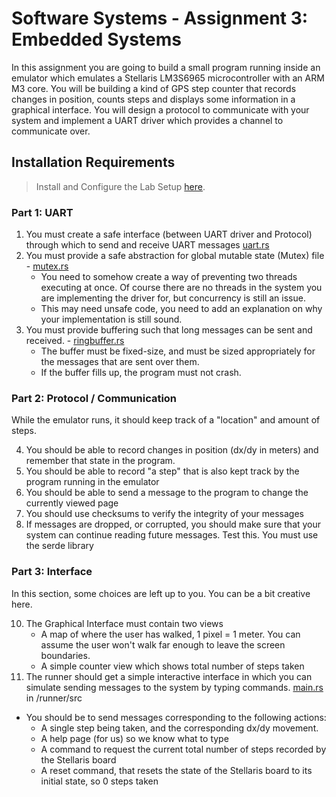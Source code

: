 # Software Systems - Assignment 3: Embedded Systems

In this assignment you are going to build a small program running inside an emulator which emulates a Stellaris LM3S6965 microcontroller with an ARM M3 core.
You will be building a kind of GPS step counter that records changes in position, counts steps and displays some information in a graphical interface.
You will design a protocol to communicate with your system and implement a UART driver which provides a channel to communicate over.

## Installation Requirements
> Install and Configure the Lab Setup [here](https://cese.pages.ewi.tudelft.nl/software-systems/part-1/assignments/es.html).

### Part 1: UART
1. You must create a safe interface (between UART driver and Protocol) through which to send and receive UART messages [uart.rs](embedded-code%2Fsrc%2Fuart.rs)
2. You must provide a safe abstraction for global mutable state (Mutex) file - [mutex.rs](embedded-code%2Fsrc%2Fmutex.rs)
   * You need to somehow create a way of preventing two threads executing at once. Of course there are no threads in the system you are implementing the driver for, but concurrency is still an issue.
   * This may need unsafe code, you need to add an explanation on why your implementation is still sound.
3. You must provide buffering such that long messages can be sent and received. - [ringbuffer.rs](embedded-code%2Fsrc%2Fringbuffer.rs)
   * The buffer must be fixed-size, and must be sized appropriately for the messages that are sent over them.
   * If the buffer fills up, the program must not crash.

### Part 2: Protocol / Communication
While the emulator runs, it should keep track of a "location" and amount of steps.

4. You should be able to record changes in position (dx/dy in meters) and remember that state in the program.
5. You should be able to record "a step" that is also kept track by the program running in the emulator
6. You should be able to send a message to the program to change the currently viewed page
7. You should use checksums to verify the integrity of your messages
8. If messages are dropped, or corrupted, you should make sure that your system can continue reading future messages. Test this.
You must use the serde library

### Part 3: Interface
In this section, some choices are left up to you. You can be a bit creative here.

10. The Graphical Interface must contain two views
    * A map of where the user has walked, 1 pixel = 1 meter. You can assume the user won't walk far enough to leave the screen boundaries.
    * A simple counter view which shows total number of steps taken
11. The runner should get a simple interactive interface in which you can simulate sending messages to the system by typing commands. [main.rs](runner%2Fsrc%2Fmain.rs) in /runner/src

* You should be to send messages corresponding to the following actions:
    * A single step being taken, and the corresponding dx/dy movement.
    * A help page (for us) so we know what to type
    * A command to request the current total number of steps recorded by the Stellaris board
    * A reset command, that resets the state of the Stellaris board to its initial state, so 0 steps taken